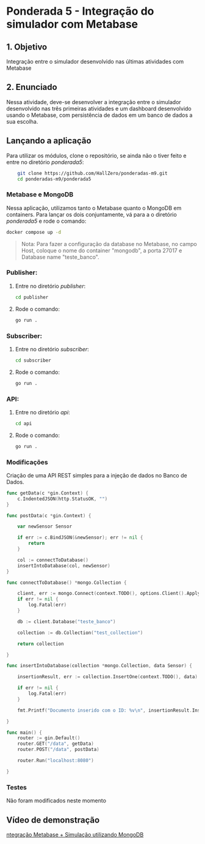 # Ponderada 5 - Integração do simulador com Metabase

## 1. Objetivo

Integração entre o simulador desenvolvido nas últimas atividades com Metabase

## 2. Enunciado

Nessa atividade, deve-se desenvolver a integração entre o simulador desenvolvido nas três primeiras atividades e um dashboard desenvolvido usando o Metabase, com persistência de dados em um banco de dados a sua escolha.


## Lançando a aplicação

Para utilizar os módulos, clone o repositório, se ainda não o tiver feito e entre no diretório _ponderada5_:

```bash
    git clone https://github.com/HallZero/ponderadas-m9.git
    cd ponderadas-m9/ponderada5
```

### Metabase e MongoDB

Nessa aplicação, utilizamos tanto o Metabase quanto o MongoDB em containers. Para lançar os dois conjuntamente, vá para a o diretório _ponderada5_ e rode o comando:

```bash
docker compose up -d
```

> Nota: Para fazer a configuração da database no Metabase, no campo Host, coloque o nome do container "mongodb", a porta 27017 e Database name "teste_banco".

### Publisher:

1. Entre no diretório _publisher_:

   ```bash
   cd publisher
   ```

2. Rode o comando:

   ```bash
   go run .
   ```

### Subscriber:

1. Entre no diretório _subscriber_:
   ```bash
   cd subscriber
   ```
2. Rode o comando:
   ```bash
   go run .
   ```

### API:

1. Entre no diretório _api_:
   ```bash
   cd api
   ```
2. Rode o comando:
   ```bash
   go run .
   ```

### Modificações

Criação de uma API REST simples para a injeção de dados no Banco de Dados.

```go
func getData(c *gin.Context) {
	c.IndentedJSON(http.StatusOK, "")
}

func postData(c *gin.Context) {

	var newSensor Sensor

	if err := c.BindJSON(&newSensor); err != nil {
		return
	}

	col := connectToDatabase()
	insertIntoDatabase(col, newSensor)
}

func connectToDatabase() *mongo.Collection {

	client, err := mongo.Connect(context.TODO(), options.Client().ApplyURI("mongodb://localhost:27017/"))
	if err != nil {
		log.Fatal(err)
	}

	db := client.Database("teste_banco")

	collection := db.Collection("test_collection")

	return collection

}

func insertIntoDatabase(collection *mongo.Collection, data Sensor) {

	insertionResult, err := collection.InsertOne(context.TODO(), data)

	if err != nil {
		log.Fatal(err)
	}

	fmt.Printf("Documento inserido com o ID: %v\n", insertionResult.InsertedID)

}

func main() {
	router := gin.Default()
	router.GET("/data", getData)
	router.POST("/data", postData)

	router.Run("localhost:8080")

}
```

### Testes

Não foram modificados neste momento

## Vídeo de demonstração

[ntegração Metabase + Simulação utilizando MongoDB](https://youtu.be/FC6o3KCbTmA)
